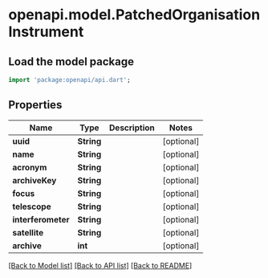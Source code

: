 # openapi.model.PatchedOrganisationInstrument

## Load the model package
```dart
import 'package:openapi/api.dart';
```

## Properties
Name | Type | Description | Notes
------------ | ------------- | ------------- | -------------
**uuid** | **String** |  | [optional] 
**name** | **String** |  | [optional] 
**acronym** | **String** |  | [optional] 
**archiveKey** | **String** |  | [optional] 
**focus** | **String** |  | [optional] 
**telescope** | **String** |  | [optional] 
**interferometer** | **String** |  | [optional] 
**satellite** | **String** |  | [optional] 
**archive** | **int** |  | [optional] 

[[Back to Model list]](../README.md#documentation-for-models) [[Back to API list]](../README.md#documentation-for-api-endpoints) [[Back to README]](../README.md)


